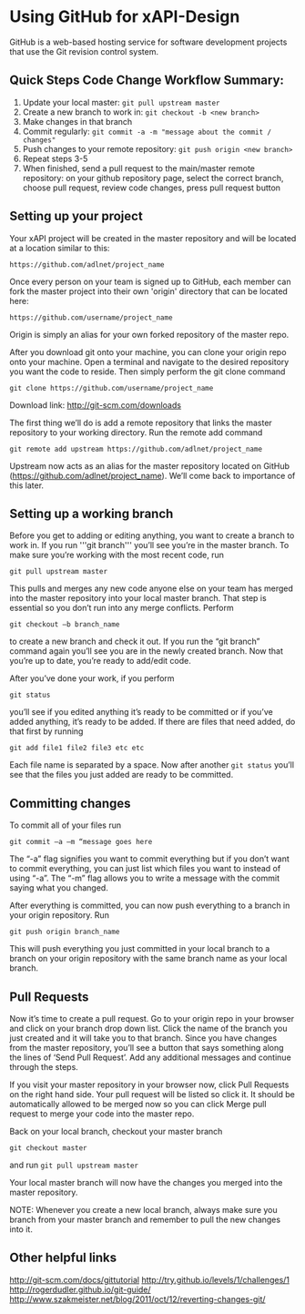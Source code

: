 Using GitHub for xAPI-Design
============================

GitHub is a web-based hosting service for software development projects that use the Git revision control system. 

## Quick Steps Code Change Workflow Summary:
1. Update your local master: `git pull upstream master`
2. Create a new branch to work in: `git checkout -b <new branch>`
3. Make changes in that branch
4. Commit regularly: `git commit -a -m "message about the commit / changes"`
5. Push changes to your remote repository: `git push origin <new branch>`
6. Repeat steps 3-5
7. When finished, send a pull request to the main/master remote repository: on your github repository page, select the correct branch, choose pull request, review code changes, press pull request button


## Setting up your project

Your xAPI project will be created in the master repository and will be located at a location similar to this: 

`https://github.com/adlnet/project_name`

Once every person on your team is signed up to GitHub, each member can fork the master project into their own 
'origin' directory that can be located here: 

`https://github.com/username/project_name`  

Origin is simply an alias for your own forked repository of the master repo.

After you download git onto your machine, you can clone your origin repo onto your machine. Open a terminal and 
navigate to the desired repository you want the code to reside. Then simply perform the git clone command

`git clone https://github.com/username/project_name`

Download link: http://git-scm.com/downloads

The first thing we’ll do is add a remote repository that links the master repository to your working directory. 
Run the remote add command

`git remote add upstream https://github.com/adlnet/project_name`

Upstream now acts as an alias for the master repository located on GitHub (https://github.com/adlnet/project_name). 
We’ll come back to importance of this later.

## Setting up a working branch

Before you get to adding or editing anything, you want to create a branch to work in. If you run '''git branch''' 
you’ll see you’re in the master branch. To make sure you’re working with the most recent code, run 

`git pull upstream master` 

This pulls and merges any new code anyone else on your team has merged into the master repository into your local 
master branch. That step is essential so you don’t run into any merge conflicts.   Perform 

`git checkout –b branch_name` 

to create a new branch and check it out. If you run the “git branch” command again you’ll see you are in the newly 
created branch. Now that you’re up to date, you’re ready to add/edit code.

After you’ve done your work, if you perform 

`git status`

you’ll see if you edited anything it’s ready to be committed or if you’ve added anything, it’s ready to be added. 
If there are files that need added, do that first by running 

`git add file1 file2 file3 etc etc`

Each file name is separated by a space. Now after another `git status` you’ll see that the files you just added 
are ready to be committed. 

## Committing changes

To commit all of your files run

`git commit –a –m “message goes here`

The “-a” flag signifies you want to commit everything but if you don’t want to commit everything, 
you can just list which files you want to instead of using “-a”. The “-m” flag allows you to write a message with 
the commit saying what you changed.

After everything is committed, you can now push everything to a branch in your origin repository. Run 

`git push origin branch_name` 

This will push everything you just committed in your local branch to a branch on your origin repository with the 
same branch name as your local branch.

## Pull Requests

Now it’s time to create a pull request. Go to your origin repo in your browser and click on your branch drop down list. 
Click the name of the branch you just created and it will take you to that branch. Since you have changes from the 
master repository, you’ll see a button that says something along the lines of ‘Send Pull Request’.  Add any additional 
messages and continue through the steps. 

If you visit your master repository in your browser now, click Pull Requests on the right hand side. Your pull request 
will be listed so click it. It should be automatically allowed to be merged now so you can click Merge pull request to 
merge your code into the master repo.

Back on your local branch, checkout your master branch 

`git checkout master`

and run `git pull upstream master` 

Your local master branch will now have the changes you merged into the master repository. 

NOTE:  Whenever you create a new local branch, always make sure you branch from your master branch and remember to 
pull the new changes into it.

## Other helpful links

http://git-scm.com/docs/gittutorial
http://try.github.io/levels/1/challenges/1
http://rogerdudler.github.io/git-guide/
http://www.szakmeister.net/blog/2011/oct/12/reverting-changes-git/
